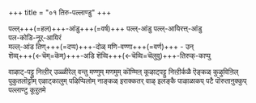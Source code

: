 +++
title = "०१ तिरु-पल्लाण्डु"
+++

पल्ल्+++(=हल)+++-आंडु+++(=वर्ष)+++ पल्ल्-आंडु पल्ल्-आयिरत्त्-आंडु  
पल-कोडि-नूऱ्‌-आयिरं  
मल्ल्-आंड तिण्+++(=दप्प)+++-दोळ् मणि-वण्णा+++(=वर्ण)+++ - उन्  
शॆव्व्+++(←चॆम्=कॆम्)+++-अडि शॆव्वि+++(←चॆव्वि=चॆलुवु)+++-तिरुक्-काप्पु

वाऴाट्-पट्टु निऩ्ऱीर् उळ्ळीरेल् वन्तु मण्णुम् मणमुम् कॊण्मिऩ्
कूऴाट्पट्टु निऩ्ऱीर्कळै ऎङ्कळ् कुऴुविऩिल् पुकुतलॊट्टोम्
एऴाट्कालुम् पऴिप्पिलोम् नाङ्कळ् इराक्कतर् वाऴ् इलङ्कै
पाऴाळाकप् पटै पॊरुताऩुक्कुप् पल्लाण्टु कूऱुतमे
